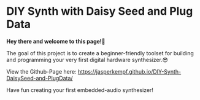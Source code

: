 # DIY Synth with Daisy Seed and Plug Data

**Hey there and welcome to this page!👋**

The goal of this project is to create a beginner-friendly toolset for building and programming your very first digital hardware synthesizer.😎

View the Github-Page here: https://jasperkempf.github.io/DIY-Synth-DaisySeed-and-PlugData/

Have fun creating your first embedded-audio synthesizer! 
